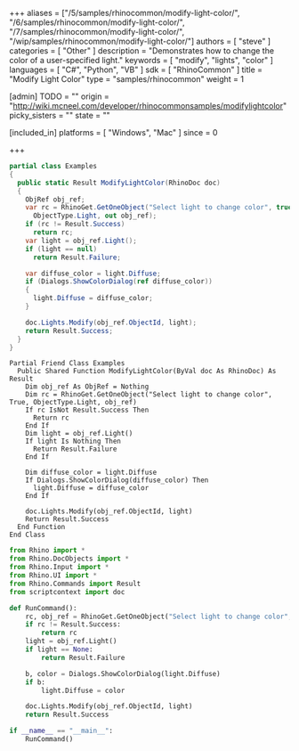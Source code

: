 +++
aliases = ["/5/samples/rhinocommon/modify-light-color/", "/6/samples/rhinocommon/modify-light-color/", "/7/samples/rhinocommon/modify-light-color/", "/wip/samples/rhinocommon/modify-light-color/"]
authors = [ "steve" ]
categories = [ "Other" ]
description = "Demonstrates how to change the color of a user-specified light."
keywords = [ "modify", "lights", "color" ]
languages = [ "C#", "Python", "VB" ]
sdk = [ "RhinoCommon" ]
title = "Modify Light Color"
type = "samples/rhinocommon"
weight = 1

[admin]
TODO = ""
origin = "http://wiki.mcneel.com/developer/rhinocommonsamples/modifylightcolor"
picky_sisters = ""
state = ""

[included_in]
platforms = [ "Windows", "Mac" ]
since = 0

+++

<div class="codetab-content" id="cs">

```cs
partial class Examples
{
  public static Result ModifyLightColor(RhinoDoc doc)
  {
    ObjRef obj_ref;
    var rc = RhinoGet.GetOneObject("Select light to change color", true,
      ObjectType.Light, out obj_ref);
    if (rc != Result.Success)
      return rc;
    var light = obj_ref.Light();
    if (light == null)
      return Result.Failure;

    var diffuse_color = light.Diffuse;
    if (Dialogs.ShowColorDialog(ref diffuse_color))
    {
      light.Diffuse = diffuse_color;
    }

    doc.Lights.Modify(obj_ref.ObjectId, light);
    return Result.Success;
  }
}
```

</div>


<div class="codetab-content" id="vb">

```vbnet
Partial Friend Class Examples
  Public Shared Function ModifyLightColor(ByVal doc As RhinoDoc) As Result
	Dim obj_ref As ObjRef = Nothing
	Dim rc = RhinoGet.GetOneObject("Select light to change color", True, ObjectType.Light, obj_ref)
	If rc IsNot Result.Success Then
	  Return rc
	End If
	Dim light = obj_ref.Light()
	If light Is Nothing Then
	  Return Result.Failure
	End If

	Dim diffuse_color = light.Diffuse
	If Dialogs.ShowColorDialog(diffuse_color) Then
	  light.Diffuse = diffuse_color
	End If

	doc.Lights.Modify(obj_ref.ObjectId, light)
	Return Result.Success
  End Function
End Class
```

</div>


<div class="codetab-content" id="py">

```python
from Rhino import *
from Rhino.DocObjects import *
from Rhino.Input import *
from Rhino.UI import *
from Rhino.Commands import Result
from scriptcontext import doc

def RunCommand():
    rc, obj_ref = RhinoGet.GetOneObject("Select light to change color", True, ObjectType.Light)
    if rc != Result.Success:
        return rc
    light = obj_ref.Light()
    if light == None:
        return Result.Failure

    b, color = Dialogs.ShowColorDialog(light.Diffuse)
    if b:
        light.Diffuse = color

    doc.Lights.Modify(obj_ref.ObjectId, light)
    return Result.Success

if __name__ == "__main__":
    RunCommand()
```

</div>

